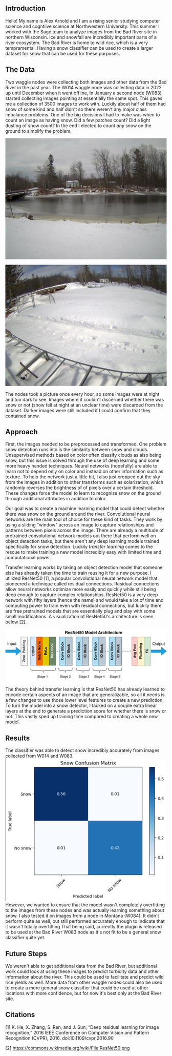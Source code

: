 ## Introduction
Hello! My name is Alex Arnold and I am a rising senior studying computer science and cogntiive science at Northwestern University. This summer I worked with the Sage team to analyze images from the Bad River site in northern Wisconsin. Ice and snowfall are incredibly important parts of a river ecosystem. The Bad River is home to wild rice, which is a very tempramental. Having a snow classifier can be used to create a larger dataset for snow that can be used for these purposes.

## The Data
Two waggle nodes were collecting both images and other data from the Bad River in the past year. The W014 waggle node was collecting data in 2022 up until December when it went offline, In January a second node (W083) started collecting images pointing at essentially the same spot. This gaves me a collection of 3500 images to work with. Luckily about half of them had snow of some kind and half didn't so there weren't any major class imbalance problems. One of the big decisions I had to make was when to count an image as having snow. Did a few patches count? Did a light dusting of snow count? In the end I elected to count _any_ snow on the ground to simplify the problem.

![W014](W014.jpg)

![Wo83](W083.jpg)

The nodes took a picture once every hour, so some images were at night and too dark to see. Images where it couldn't discerned whether there was snow or not (snow fell at night at an unclear time) were discarded from the dataset. Darker images were still included if I could confirm that they contained snow. 

## Approach

First, the images needed to be preprocessed and transformed. One problem snow detection runs into is the similarity between snow and clouds. Unsupervised methods based on color often classify clouds as also being snow, but this issue is solved through the use of deep learning and some more heavy handed techniques. Neural networks (hopefully) are able to learn not to depend only on color and instead on other information such as texture. To help the network just a little bit, I also just cropped out the sky from the images in addition to other transforms such as solarization, which randomly reverses the brightness of of pixels over a certain threshold. These changes force the model to learn to recognize snow on the ground through additional attributes in addition to color.

Our goal was to create a machine learning model that could detect whether there was snow on the ground around the river. Convolutional neural networks are the main tool of choice for these kind of tasks. They work by using a sliding "window" across an image to capture relationships and patterns between pixels across the image. There are already a multitude of pretrained convolutional network models out there that perform well on object detection tasks, but there aren't any deep learning models trained specifically for snow detection. Luckily _transfer learning_ comes to the rescue to make training a new model incredibly easy with limited time and computational power. 

Transfer learning works by taking an object detection model that someone else has already taken the time to train reusing it for a new purpose. I utilized ResNet50 [1], a popular convolutional neural network model that pioneered a technique called residual connections. Residual connections allow neural networks optimize more easily and quickly while still being deep enough to capture complex relationships. ResNet50 is a very deep network with fifty layers (hence the name) and would take a lot of time and computing power to train even with residual connections, but luckily there are free pretrained models that are essentially plug and play with some small modifications. A visualization of ResNet50's architecture is seen below [2].

![ResNet50 Model (without additional layers)](ResNet50.png)

The theory behind transfer learning is that ResNet50 has already learned to encode certain aspects of an image  that are generalizable, so all it needs is a few changes to use those lower level features to create a new prediction. To turn the model into a snow detector, I tacked on a couple extra linear layers at the end to generate a prediction score for whether there is snow or not. This vastly sped up training time compared to creating a whole new model.

## Results
The classifier was able to detect snow incredibly accurately from images collected from W014 and W083.
![confusion matrix](badrivermatrix.png)
However, we wanted to ensure that the model wasn't completely overfitting to the images from these nodes and was actually learning something about snow. I also tested it on images from a node in Montana (W084). It didn't perform quite as well, but still performed accurately enough to indicate that it wasn't totally overfitting That being said, currently the plugin is released to be used at the Bad River W083 node as it's not fit to be a general snow classifier quite yet.

## Future Steps

We weren't able to get additional data from the Bad River, but additional work could look at using these images to predict turbidity data and other information about the river. This could be used to facilitate and predict wild rice yields as well. More data from other waggle nodes could also be used to create a more general snow classifier that could be used at other locations with more confidence, but for now it's best only at the Bad River site. 

## Citations
[1] K. He, X. Zhang, S. Ren, and J. Sun, “Deep residual learning for image recognition,” 2016 IEEE Conference on Computer Vision and Pattern Recognition (CVPR), 2016. doi:10.1109/cvpr.2016.90 

[2] https://commons.wikimedia.org/wiki/File:ResNet50.png

